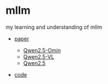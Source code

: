 # mllm
my learning and understanding of mllm <br>
- [paper][1]
  - [Qwen2.5-Omin][3]
  - [Qwen2.5-VL][4]
  - [Qwen2.5][5]
  
- [code][2]

[1]:https://github.com/yuan-qi5/mllm/tree/main/paper
[2]:https://github.com/yuan-qi5/mllm/tree/main/code
[3]:https://github.com/yuan-qi5/mllm/blob/main/paper/Qwen2.5-Omni.md
[4]:https://github.com/yuan-qi5/mllm/blob/main/paper/Qwen2.5-VL.md
[5]:https://github.com/yuan-qi5/mllm/blob/main/paper/Qwen2.5.md

